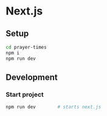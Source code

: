 # Next.js

## Setup

```bash
cd prayer-times
npm i
npm run dev
```

## Development

### Start project

```bash
npm run dev        # starts next.js
```
